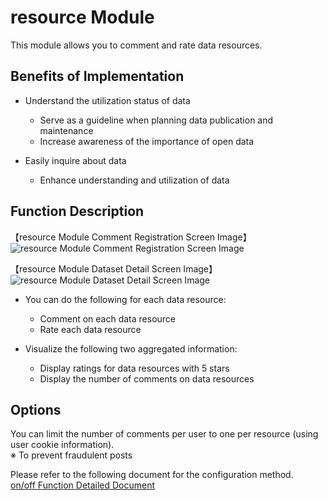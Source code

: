 # resource Module

This module allows you to comment and rate data resources.

## Benefits of Implementation

* Understand the utilization status of data
  * Serve as a guideline when planning data publication and maintenance
  * Increase awareness of the importance of open data

* Easily inquire about data
  * Enhance understanding and utilization of data

## Function Description

【resource Module Comment Registration Screen Image】  
![resource Module Comment Registration Screen Image](../assets/register_resource_comment.jpg)

【resource Module Dataset Detail Screen Image】  
![resource Module Dataset Detail Screen Image](../assets/comments_rating_image.jpg)  

* You can do the following for each data resource:
  * Comment on each data resource
  * Rate each data resource

* Visualize the following two aggregated information:
  * Display ratings for data resources with 5 stars
  * Display the number of comments on data resources

## Options

You can limit the number of comments per user to one per resource (using user cookie information).  
※ To prevent fraudulent posts  

Please refer to the following document for the configuration method.  
[on/off Function Detailed Document](./switch_function.md)
